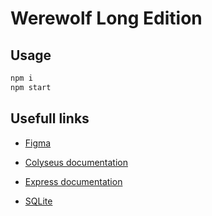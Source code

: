 # Werewolf Long Edition

## Usage

```bash
npm i
npm start
```
## Usefull links

- [Figma](https://www.figma.com/file/nw5vCb3bTzVswx6PajoTMt/Szivleszteri-j%C3%A1t%C3%A9k-fitymarajz?type=design&mode=design)

- [Colyseus documentation](http://docs.colyseus.io/)
- [Express documentation](https://expressjs.com/en/4x/api.html)
- [SQLite](https://www.npmjs.com/package/sqlite3)
